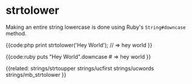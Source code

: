 # strtolower

Making an entire string lowercase is done using Ruby's `String#downcase` method.

{{code:php
    print strtolower('Hey World');
    // => hey world
}}

{{code:ruby
    puts "Hey World".downcase
    # => hey world
}}


{{related:
    strings/strtoupper
    strings/ucfirst
    strings/ucwords
    strings/mb_strtolower
}}
